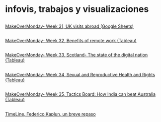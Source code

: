# infovis, trabajos y visualizaciones
##
[MakeOverMonday- Week 31, UK visits abroad (Google Sheets)](https://fkaplun.github.io//infovis/makeovermonday.html)
##
[MakeOverMonday- Week 32, Benefits of remote work (Tableau)](https://fkaplun.github.io//infovis/makeovermonday32.html)
##
[MakeOverMonday- Week 33, Scotland- The state of the digital nation (Tableau)](https://fkaplun.github.io//infovis/makeovermonday33.html)
##
[MakeOverMonday- Week 34, Sexual and Reproductive Health and Rights (Tableau)](https://fkaplun.github.io//infovis/makeovermonday34.html)
##
[MakeOverMonday- Week 35, Tactics Board: How India can beat Australia (Tableau)](https://fkaplun.github.io//infovis/makeovermonday35.html)
##
[TimeLine, Federico Kaplun, un breve repaso](https://cdn.knightlab.com/libs/timeline3/latest/embed/index.html?source=1e1xK2AYpH3TsqTuHcWhgQAI54c3w1KCy_CGyOMEKH5Y&font=Default&lang=en&initial_zoom=2&height=650)
##
